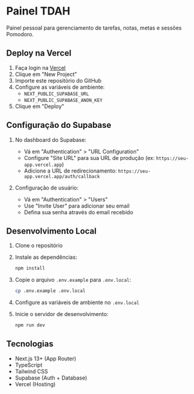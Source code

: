 # Painel TDAH

Painel pessoal para gerenciamento de tarefas, notas, metas e sessões Pomodoro.

## Deploy na Vercel

1. Faça login na [Vercel](https://vercel.com)
2. Clique em "New Project"
3. Importe este repositório do GitHub
4. Configure as variáveis de ambiente:
   - `NEXT_PUBLIC_SUPABASE_URL`
   - `NEXT_PUBLIC_SUPABASE_ANON_KEY`
5. Clique em "Deploy"

## Configuração do Supabase

1. No dashboard do Supabase:
   - Vá em "Authentication" > "URL Configuration"
   - Configure "Site URL" para sua URL de produção (ex: `https://seu-app.vercel.app`)
   - Adicione a URL de redirecionamento: `https://seu-app.vercel.app/auth/callback`

2. Configuração de usuário:
   - Vá em "Authentication" > "Users"
   - Use "Invite User" para adicionar seu email
   - Defina sua senha através do email recebido

## Desenvolvimento Local

1. Clone o repositório
2. Instale as dependências:
   ```bash
   npm install
   ```

3. Copie o arquivo `.env.example` para `.env.local`:
   ```bash
   cp .env.example .env.local
   ```

4. Configure as variáveis de ambiente no `.env.local`

5. Inicie o servidor de desenvolvimento:
   ```bash
   npm run dev
   ```

## Tecnologias

- Next.js 13+ (App Router)
- TypeScript
- Tailwind CSS
- Supabase (Auth + Database)
- Vercel (Hosting) 